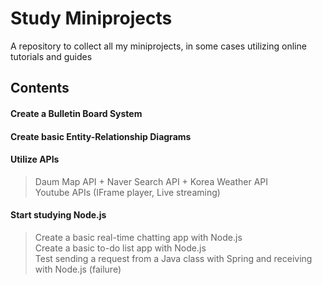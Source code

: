 # Study Miniprojects
A repository to collect all my miniprojects, in some cases utilizing online tutorials and guides
<br/>

## Contents
#### Create a Bulletin Board System
#### Create basic Entity-Relationship Diagrams
#### Utilize APIs
> Daum Map API + Naver Search API + Korea Weather API <br>
> Youtube APIs (IFrame player, Live streaming)
#### Start studying Node.js
> Create a basic real-time chatting app with Node.js <br>
> Create a basic to-do list app with Node.js <br>
> Test sending a request from a Java class with Spring and receiving with Node.js (failure)
